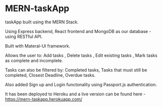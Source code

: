 # MERN-taskApp

taskApp built using the MERN Stack. 

Using Express backend, React frontend and MongoDB as our database - using RESTful API.

Built with Materal-UI framework.

Allows the user to: Add tasks , Delete tasks , Edit existing tasks , Mark tasks as complete and incomplete.

Tasks can also be filtered by: Completed tasks, Tasks that must still be completed, Closest Deadline, Overdue tasks.

Also added Sign up and Login functonality using Passport.js authentication.

It has been deployed to Heroku and a live version can be found here - https://mern-taskapp.herokuapp.com/


